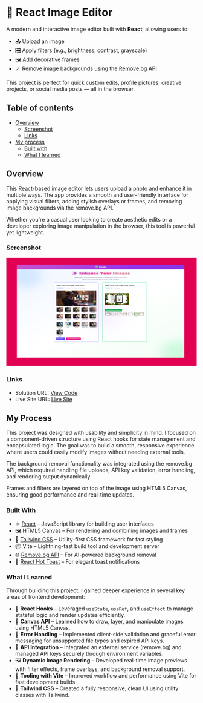 # 🎨 React Image Editor

A modern and interactive image editor built with **React**, allowing users to:

- 📤 Upload an image
- 🎛️ Apply filters (e.g., brightness, contrast, grayscale)
- 🖼️ Add decorative frames
- 🪄 Remove image backgrounds using the [Remove.bg API](https://www.remove.bg/)

This project is perfect for quick custom edits, profile pictures, creative projects, or social media posts — all in the browser.

## Table of contents

- [Overview](#overview)
  - [Screenshot](#screenshot)
  - [Links](#links)
- [My process](#my-process)
  - [Built with](#built-with)
  - [What I learned](#what-i-learned)


## Overview

This React-based image editor lets users upload a photo and enhance it in multiple ways. The app provides a smooth and user-friendly interface for applying visual filters, adding stylish overlays or frames, and removing image backgrounds via the remove.bg API.

Whether you're a casual user looking to create aesthetic edits or a developer exploring image manipulation in the browser, this tool is powerful yet lightweight.

### Screenshot

![](./pix.png)

### Links

- Solution URL: [View Code](https://github.com/Ramelzkie96/bloghub.git)
- Live Site URL: [Live Site](https://bloghub-website.infinityfreeapp.com/index.php)

## My Process

This project was designed with usability and simplicity in mind. I focused on a component-driven structure using React hooks for state management and encapsulated logic. The goal was to build a smooth, responsive experience where users could easily modify images without needing external tools.

The background removal functionality was integrated using the remove.bg API, which required handling file uploads, API key validation, error handling, and rendering output dynamically.

Frames and filters are layered on top of the image using HTML5 Canvas, ensuring good performance and real-time updates.

### Built With

- ⚛️ [React](https://reactjs.org/) – JavaScript library for building user interfaces
- 🖼️ HTML5 Canvas – For rendering and combining images and frames
- 🎨 [Tailwind CSS](https://tailwindcss.com/) – Utility-first CSS framework for fast styling
- 📦 Vite – Lightning-fast build tool and development server
- 🌐 [Remove.bg API](https://www.remove.bg/api) – For AI-powered background removal
- 🍞 [React Hot Toast](https://react-hot-toast.com/) – For elegant toast notifications




### What I Learned

Through building this project, I gained deeper experience in several key areas of frontend development:

- 🧠 **React Hooks** – Leveraged `useState`, `useRef`, and `useEffect` to manage stateful logic and render updates efficiently.
- 🎨 **Canvas API** – Learned how to draw, layer, and manipulate images using HTML5 Canvas.
- 🧪 **Error Handling** – Implemented client-side validation and graceful error messaging for unsupported file types and expired API keys.
- 🔐 **API Integration** – Integrated an external service (remove.bg) and managed API keys securely through environment variables.
- 🖼️ **Dynamic Image Rendering** – Developed real-time image previews with filter effects, frame overlays, and background removal support.
- 🧰 **Tooling with Vite** – Improved workflow and performance using Vite for fast development builds.
- 💅 **Tailwind CSS** – Created a fully responsive, clean UI using utility classes with Tailwind.
